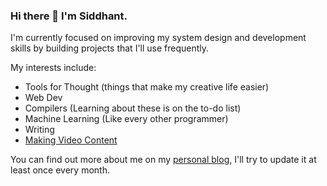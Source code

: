 ### Hi there 👋 I'm Siddhant.

I'm currently focused on improving my system design and development skills by building projects that I'll use frequently. 

My interests include:
- Tools for Thought (things that make my creative life easier)
- Web Dev
- Compilers (Learning about these is on the to-do list)
- Machine Learning (Like every other programmer)
- Writing
- [Making Video Content](https://youtube.com/c/SiddhantDubey)

You can find out more about me on my [personal blog](https://siddubey.com/), I'll try to update it at least once every month.
